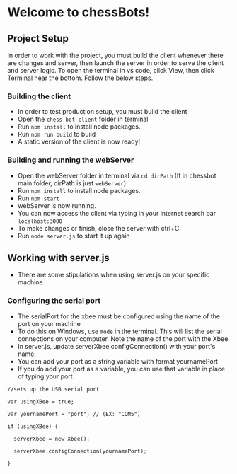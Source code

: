 # Welcome to chessBots!

## Project Setup
In order to work with the project, you must build the client whenever there are changes and server, then launch the server in order to serve the client and server logic.
To open the terminal in vs code, click View, then click Terminal near the bottom.
Follow the below steps.

### Building the client
- In order to test production setup, you must build the client
- Open the `chess-bot-client` folder in terminal
- Run `npm install` to install node packages.
- Run `npm run build` to build
- A static version of the client is now ready!

### Building and running the webServer
- Open the webServer folder in terminal via `cd dirPath` (If in chessbot main folder, dirPath is just `webServer`)
- Run `npm install` to install node packages.
- Run `npm start`
- webServer is now running.
- You can now access the client via typing  in your internet search bar `localhost:3000`
- To make changes or finish, close the server with ctrl+C
- Run `node server.js` to start it up again

## Working with server.js
- There are some stipulations when using server.js on your specific machine

### Configuring the serial port
- The serialPort for the xbee must be configured using the name of the port on your machine
- To do this on Windows, use `mode` in the terminal. This will list the serial connections on your computer. Note the name of the port with the Xbee.
- In server.js, update serverXbee.configConnection() with your port's name:
- You can add your port as a string variable with format yournamePort
- If you do add your port as a variable, you can use that variable in place of typing your port

`//sets up the USB serial port`

`var usingXBee = true;`

`var yournamePort = "port"; // (EX: "COM5")`

`if (usingXBee) {`

`  serverXbee = new Xbee();`

`  serverXbee.configConnection(yournamePort);`

`}`


